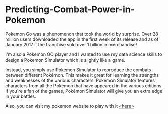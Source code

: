 ﻿# Predicting-Combat-Power-in-Pokemon

Pokemon Go was a phenomenon that took the world by surprise. Over 28 million users downloaded the app in the first week of its release and as of January 2017 it the franchise sold over 1 billion in merchandise!

I'm also a Pokemon GO player and I wanted to use my data science skills to design a Pokemon Simulator which is slightly like a game.

Instead, you simply use Pokémon Simulator to reproduce the combats between different Pokémon. This makes it great for learning the strengths and weaknesses of the various characters. Pokémon Simulator features characters from all the Pokémon that have appeared in the various editions. If you're a fan of the games, Pokémon Simulator will give you an extra edge in your battles.

Also, you can visit my pokemon website to play with it [&lt;here&gt;](https://pokemon-fight-battle.herokuapp.com/)
